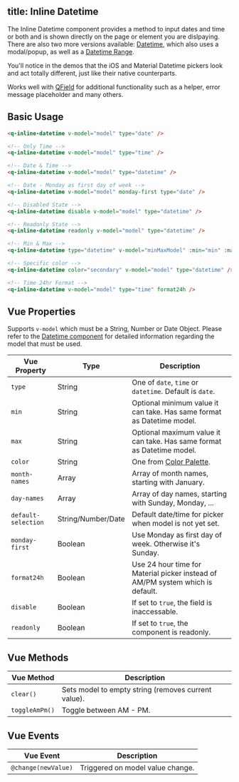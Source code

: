 title: Inline Datetime
---
The Inline Datetime component provides a method to input dates and time or both and is shown directly on the page or element you are dislpaying. There are also two more versions available: [Datetime](/components/datetime.html), which also uses a modal/popup, as well as a [Datetime Range](/components/datetime-range.html).

You'll notice in the demos that the iOS and Material Datetime pickers look and act totally different, just like their native counterparts.

Works well with [QField](/components/field.html) for additional functionality such as a helper, error message placeholder and many others.

<input type="hidden" data-fullpage-demo="form/datetime/inline">

## Basic Usage

``` html
<q-inline-datetime v-model="model" type="date" />

<!-- Only Time -->
<q-inline-datetime v-model="model" type="time" />

<!-- Date & Time -->
<q-inline-datetime v-model="model" type="datetime" />

<!-- Date - Monday as first day of week -->
<q-inline-datetime v-model="model" monday-first type="date" />

<!-- Disabled State -->
<q-inline-datetime disable v-model="model" type="datetime" />

<!-- Readonly State -->
<q-inline-datetime readonly v-model="model" type="datetime" />

<!-- Min & Max -->
<q-inline-datetime type="datetime" v-model="minMaxModel" :min="min" :max="max" />

<!-- Specific color -->
<q-inline-datetime color="secondary" v-model="model" type="datetime" />

<!-- Time 24hr Format -->
<q-inline-datetime v-model="model" type="time" format24h />
```

## Vue Properties
Supports `v-model` which must be a String, Number or Date Object. Please refer to the [Datetime component](/components/datetime.html) for detailed information regarding the model that must be used.

| Vue Property | Type | Description |
| --- | --- | --- |
| `type` | String | One of `date`, `time` or `datetime`. Default is `date`. |
| `min` | String | Optional minimum value it can take. Has same format as Datetime model. |
| `max` | String | Optional maximum value it can take. Has same format as Datetime model. |
| `color` | String | One from [Color Palette](/components/color-palette.html). |
| `month-names` | Array | Array of month names, starting with January. |
| `day-names` | Array | Array of day names, starting with Sunday, Monday, ... |
| `default-selection` | String/Number/Date | Default date/time for picker when model is not yet set. |
| `monday-first` | Boolean | Use Monday as first day of week. Otherwise it's Sunday. |
| `format24h` | Boolean | Use 24 hour time for Material picker instead of AM/PM system which is default. |
| `disable` | Boolean | If set to `true`, the field is inaccessable. |
| `readonly` | Boolean | If set to `true`, the component is readonly. |

## Vue Methods
| Vue Method | Description |
| --- | --- |
| `clear()` | Sets model to empty string (removes current value). |
| `toggleAmPm()` | Toggle between AM - PM. |

## Vue Events
| Vue Event | Description |
| --- | --- |
| `@change(newValue)` | Triggered on model value change. |
